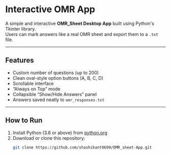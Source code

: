 # Interactive OMR App

A simple and interactive **OMR_Sheet Desktop App** built using Python's Tkinter library.  
Users can mark answers like a real OMR sheet and export them to a `.txt` file.

---

## Features
- Custom number of questions (up to 200)
- Clean oval-style option buttons (A, B, C, D)
- Scrollable interface
- “Always on Top” mode
- Collapsible “Show/Hide Answers” panel
- Answers saved neatly to `omr_responses.txt`

---

## How to Run
1. Install Python (3.8 or above) from [python.org](https://www.python.org/downloads/)
2. Download or clone this repository:
   ```bash
   git clone https://github.com/shashikant0699/OMR_sheet-App.git

